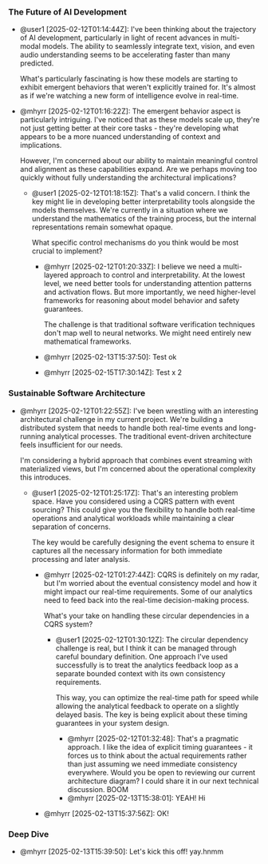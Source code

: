### The Future of AI Development


- @user1 [2025-02-12T01:14:44Z]: I've been thinking about the trajectory of AI development, particularly in light of recent advances in multi-modal models. The ability to seamlessly integrate text, vision, and even audio understanding seems to be accelerating faster than many predicted.

  What's particularly fascinating is how these models are starting to exhibit emergent behaviors that weren't explicitly trained for. It's almost as if we're watching a new form of intelligence evolve in real-time.


- @mhyrr [2025-02-12T01:16:22Z]: The emergent behavior aspect is particularly intriguing. I've noticed that as these models scale up, they're not just getting better at their core tasks - they're developing what appears to be a more nuanced understanding of context and implications.

  However, I'm concerned about our ability to maintain meaningful control and alignment as these capabilities expand. Are we perhaps moving too quickly without fully understanding the architectural implications?

  - @user1 [2025-02-12T01:18:15Z]: That's a valid concern. I think the key might lie in developing better interpretability tools alongside the models themselves. We're currently in a situation where we understand the mathematics of the training process, but the internal representations remain somewhat opaque.

    What specific control mechanisms do you think would be most crucial to implement?

    - @mhyrr [2025-02-12T01:20:33Z]: I believe we need a multi-layered approach to control and interpretability. At the lowest level, we need better tools for understanding attention patterns and activation flows. But more importantly, we need higher-level frameworks for reasoning about model behavior and safety guarantees.

      The challenge is that traditional software verification techniques don't map well to neural networks. We might need entirely new mathematical frameworks.


    - @mhyrr [2025-02-13T15:37:50]: Test ok
    - @mhyrr [2025-02-15T17:30:14Z]: Test x 2

### Sustainable Software Architecture

- @mhyrr [2025-02-12T01:22:55Z]: I've been wrestling with an interesting architectural challenge in my current project. We're building a distributed system that needs to handle both real-time events and long-running analytical processes. The traditional event-driven architecture feels insufficient for our needs.

  I'm considering a hybrid approach that combines event streaming with materialized views, but I'm concerned about the operational complexity this introduces.

  - @user1 [2025-02-12T01:25:17Z]: That's an interesting problem space. Have you considered using a CQRS pattern with event sourcing? This could give you the flexibility to handle both real-time operations and analytical workloads while maintaining a clear separation of concerns.

    The key would be carefully designing the event schema to ensure it captures all the necessary information for both immediate processing and later analysis.

    - @mhyrr [2025-02-12T01:27:44Z]: CQRS is definitely on my radar, but I'm worried about the eventual consistency model and how it might impact our real-time requirements. Some of our analytics need to feed back into the real-time decision-making process.

      What's your take on handling these circular dependencies in a CQRS system?

      - @user1 [2025-02-12T01:30:12Z]: The circular dependency challenge is real, but I think it can be managed through careful boundary definition. One approach I've used successfully is to treat the analytics feedback loop as a separate bounded context with its own consistency requirements.

        This way, you can optimize the real-time path for speed while allowing the analytical feedback to operate on a slightly delayed basis. The key is being explicit about these timing guarantees in your system design.

        - @mhyrr [2025-02-12T01:32:48]: That's a pragmatic approach. I like the idea of explicit timing guarantees - it forces us to think about the actual requirements rather than just assuming we need immediate consistency everywhere.
          Would you be open to reviewing our current architecture diagram? I could share it in our next technical discussion.
          BOOM
        - @mhyrr [2025-02-13T15:38:01]: YEAH! Hi
    - @mhyrr [2025-02-13T15:37:56Z]: OK!

### Deep Dive

- @mhyrr [2025-02-13T15:39:50]: Let's kick this off! yay.hnmm